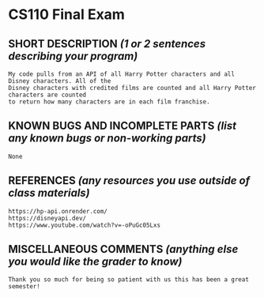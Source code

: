 # CS110 Final Exam

## SHORT DESCRIPTION *(1 or 2 sentences describing your program)*
    My code pulls from an API of all Harry Potter characters and all Disney characters. All of the 
    Disney characters with credited films are counted and all Harry Potter characters are counted 
    to return how many characters are in each film franchise.

## KNOWN BUGS AND INCOMPLETE PARTS *(list any known bugs or non-working parts)*
    None

## REFERENCES *(any resources you use outside of class materials)*
    https://hp-api.onrender.com/
    https://disneyapi.dev/
    https://www.youtube.com/watch?v=-oPuGc05Lxs

## MISCELLANEOUS COMMENTS *(anything else you would like the grader to know)*
    Thank you so much for being so patient with us this has been a great semester!

